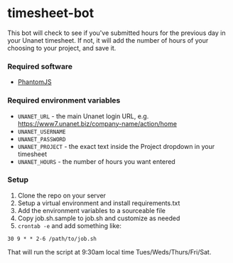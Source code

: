 timesheet-bot
=============

This bot will check to see if you've submitted hours for the previous day in your Unanet timesheet.  If not, it will add the number of hours of your choosing to your project, and save it.

### Required software
* [PhantomJS](http://phantomjs.org/download.html)

### Required environment variables
* `UNANET_URL` - the main Unanet login URL, e.g. https://www7.unanet.biz/company-name/action/home
* `UNANET_USERNAME`
* `UNANET_PASSWORD`
* `UNANET_PROJECT` - the exact text inside the Project dropdown in your timesheet
* `UNANET_HOURS` - the number of hours you want entered

### Setup

1. Clone the repo on your server
2. Setup a virtual environment and install requirements.txt
3. Add the environment variables to a sourceable file
4. Copy job.sh.sample to job.sh and customize as needed
5. `crontab -e` and add something like:
```
30 9 * * 2-6 /path/to/job.sh
```
That will run the script at 9:30am local time Tues/Weds/Thurs/Fri/Sat.